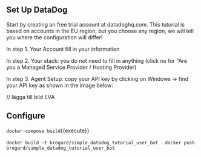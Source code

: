 ## Set Up DataDog 

Start by creating an free trial account at datadoghq.com. This tutorial is based on accounts in the EU region,
but you choose any region, we will tell you where the configuration will differ!

In step 1. Your Account
fill in your information

In step 2. Your stack:
you do not need to fill in anything (click no for "Are you a Managed Service Provider / Hosting Provider)

In step 3. Agent Setup: 
copy your API key by clicking on Windows -> find your API key as shown in the image below: 

// lägga till bild EVA

## Configure 


`docker-compose build`{{execute}}

`docker build -t brogard/simple_datadog_tutorial_user_bot .`
`docker push brogard/simple_datadog_tutorial_user_bot`
